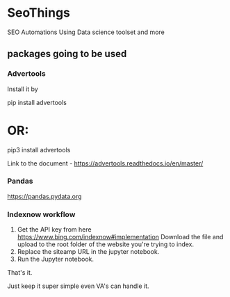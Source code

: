 # SeoThings
SEO Automations Using Data science toolset and more

## packages going to be used 
### Advertools 
Install it by 

pip install advertools
# OR:
pip3 install advertools

Link to the document - https://advertools.readthedocs.io/en/master/

### Pandas 

https://pandas.pydata.org

### Indexnow workflow
1. Get the API key from here https://www.bing.com/indexnow#implementation
Download the file and upload to the root folder of the website you're trying to index. 
2. Replace the siteamp URL in the jupyter notebook. 
3. Run the Jupyter notebook. 

That's it. 

Just keep it super simple even VA's can handle it. 

